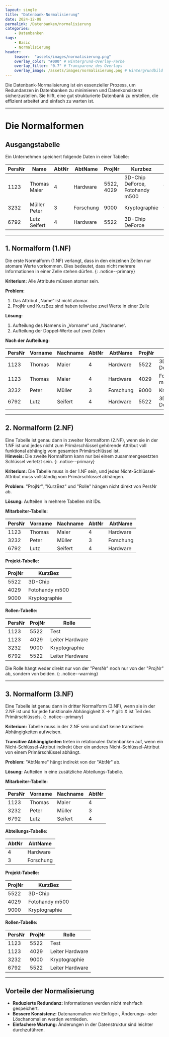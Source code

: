 ```yaml
---
layout: single
title: "Datenbank-Normalisierung"
date: 2024-12-08
permalink: /Datenbanken/normalisierung
categories:
    - Datenbanken
tags:
    - Basic
    - Normalisierung
header:
    teaser:  "assets/images/normalisierung.png"
    overlay_color: "#000" # Hintergrund-Overlay-Farbe
    overlay_filter: "0.7" # Transparenz des Overlays
    overlay_image: /assets/images/normalisierung.png # Hintergrundbild
---
```


Die Datenbank-Normalisierung ist ein essenzieller Prozess, um Redundanzen in Datenbanken zu minimieren und Datenkonsistenz sicherzustellen. Sie hilft, eine gut strukturierte Datenbank zu erstellen, die effizient arbeitet und einfach zu warten ist.

---

# Die Normalformen

## Ausgangstabelle
Ein Unternehmen speichert folgende Daten in einer Tabelle:

| PersNr | Name          | AbtNr | AbtName   | ProjNr | Kurzbez           | Rolle             |
|--------|---------------|-------|-----------|--------|-------------------|-------------------|
| 1123   | Thomas Maier  | 4     | Hardware  | 5522, 4029   | 3D-Chip DeForce, Fotohandy m500  | Test              |
| 3232   | Müller Peter  | 3     | Forschung | 9000   | Kryptographie     | Controll          |
| 6792   | Lutz Seifert  | 4     | Hardware  | 5522   | 3D-Chip DeForce   | Leiter Hardware   |

---

## 1. Normalform (1.NF)

Die erste Normalform (1.NF) verlangt, dass in den einzelnen Zellen nur atomare Werte
vorkommen. Dies bedeutet, dass nicht mehrere Informationen in einer Zelle stehen dürfen.
{: .notice--primary}

**Kriterium:** Alle Attribute müssen atomar sein.

**Problem:** 
1. Das Attribut „Name“ ist nicht atomar.
2. ProjNr und KurzBez sind haben teilweise zwei Werte in einer Zeile

**Lösung:** 
1. Aufteilung des Namens in „Vorname“ und „Nachname“.
2. Aufteilung der Doppel-Werte auf zwei Zeilen

**Nach der Aufteilung:**

| PersNr | Vorname | Nachname | AbtNr | AbtName   | ProjNr | Kurzbez           | Rolle             |
|--------|---------|----------|-------|-----------|--------|-------------------|-------------------|
| 1123   | Thomas  | Maier    | 4     | Hardware  | 5522   | 3D-Chip DeForce   | Test              |
| 1123   | Thomas  | Maier    | 4     | Hardware  | 4029   | Fotohandy m500    | Test              |
| 3232   | Peter   | Müller   | 3     | Forschung | 9000   | Kryptographie     | Controll          |
| 6792   | Lutz    | Seifert  | 4     | Hardware  | 5522   | 3D-Chip DeForce   | Leiter Hardware   |

---

## 2. Normalform (2.NF)

Eine Tabelle ist genau dann in zweiter Normalform (2.NF), wenn sie in der 1.NF ist und jedes nicht zum Primärschlüssel gehörende Attribut voll funktional abhängig vom gesamten Primärschlüssel ist.  
**Hinweis:** Die zweite Normalform kann nur bei einem zusammengesetzten Schlüssel verletzt sein.
{: .notice--primary}

**Kriterium:** Die Tabelle muss in der 1.NF sein, und jedes Nicht-Schlüssel-Attribut muss vollständig vom Primärschlüssel abhängen.

**Problem:** "ProjNr", "KurzBez" und "Rolle" hängen nicht direkt von PersNr ab.

**Lösung:** Aufteilen in mehrere Tabellen mit IDs.

**Mitarbeiter-Tabelle:**

| PersNr | Vorname | Nachname | AbtNr | AbtName   | 
|--------|---------|----------|-------|-----------|
| 1123   | Thomas  | Maier    | 4     | Hardware  | 
| 3232   | Peter   | Müller   | 3     | Forschung | 
| 6792   | Lutz    | Seifert  | 4     | Hardware  | 


**Projekt-Tabelle:**

| ProjNr   | KurzBez        |
|----------|----------------|
| 5522     | 3D-Chip        |
| 4029     | Fotohandy m500 |
| 9000     | Kryptographie  |

**Rollen-Tabelle:**

| PersNr | ProjNr  | Rolle           |
|--------|---------|-----------------|
| 1123   | 5522    | Test            |
| 1123   | 4029    | Leiter Hardware |
| 3232   | 9000    | Kryptographie   |
| 6792   | 5522    | Leiter Hardware |

Die Rolle hängt weder direkt nur von der "PersNr" noch nur von der "ProjNr" ab, sondern von beiden.
{: .notice--warning}

---

## 3. Normalform (3.NF)

Eine Tabelle ist genau dann in dritter Normalform (3.NF), wenn sie in der 2.NF ist und
für jede funktionale Abhängigkeit X → Y gilt: X ist Teil des Primärschlüssels.
{: .notice--primary}

**Kriterium:** Tabelle muss in der 2.NF sein und darf keine transitiven Abhängigkeiten aufweisen.

**Transitive Abhängigkeiten** treten in relationalen Datenbanken auf, wenn ein Nicht-Schlüssel-Attribut indirekt über ein anderes Nicht-Schlüssel-Attribut von einem Primärschlüssel abhängt.

**Problem:** "AbtName" hängt indirekt von der "AbtNr" ab.

**Lösung:** Aufteilen in eine zusätzliche Abteilungs-Tabelle.

**Mitarbeiter-Tabelle:**

| PersNr | Vorname | Nachname | AbtNr | 
|--------|---------|----------|-------|
| 1123   | Thomas  | Maier    | 4     | 
| 3232   | Peter   | Müller   | 3     | 
| 6792   | Lutz    | Seifert  | 4     | 

**Abteilungs-Tabelle:**

| AbtNr | AbtName   | 
|-------|-----------|
| 4     | Hardware  | 
| 3     | Forschung | 

**Projekt-Tabelle:**

| ProjNr   | KurzBez        |
|----------|----------------|
| 5522     | 3D-Chip        |
| 4029     | Fotohandy m500 |
| 9000     | Kryptographie  |

**Rollen-Tabelle:**

| PersNr | ProjNr  | Rolle           |
|--------|---------|-----------------|
| 1123   | 5522    | Test            |
| 1123   | 4029    | Leiter Hardware |
| 3232   | 9000    | Kryptographie   |
| 6792   | 5522    | Leiter Hardware |

---

## Vorteile der Normalisierung
- **Reduzierte Redundanz:** Informationen werden nicht mehrfach gespeichert.
- **Bessere Konsistenz:** Datenanomalien wie Einfüge-, Änderungs- oder Löschanomalien werden vermieden.
- **Einfachere Wartung:** Änderungen in der Datenstruktur sind leichter durchzuführen.